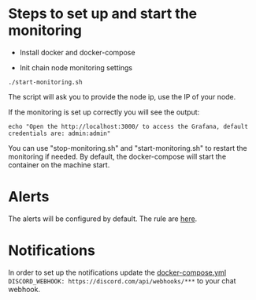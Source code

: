 # Steps to set up and start the monitoring

* Install docker and docker-compose

* Init chain node monitoring settings

```
./start-monitoring.sh
```

The script will ask you to provide the node ip, use the IP of your node.

If the monitoring is set up correctly you will see the output:

```
echo "Open the http://localhost:3000/ to access the Grafana, default credentials are: admin:admin"
```

You can use "stop-monitoring.sh" and "start-monitoring.sh" to restart the monitoring if needed. By default, the
docker-compose will start the container on the machine start.

# Alerts

The alerts will be configured by default. The rule are [here](prometheus/alerts/alert.rules).

# Notifications

In order to set up the notifications update the [docker-compose.yml](docker-compose.yml) ``` DISCORD_WEBHOOK: https://discord.com/api/webhooks/***``` to
your chat webhook.